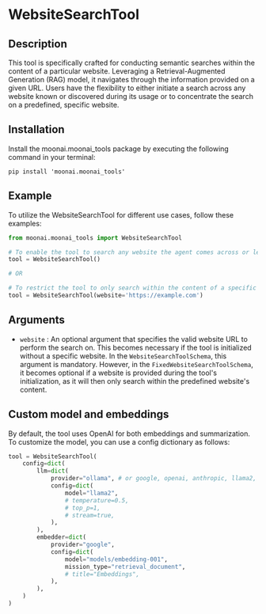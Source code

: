 # WebsiteSearchTool

## Description
This tool is specifically crafted for conducting semantic searches within the content of a particular website. Leveraging a Retrieval-Augmented Generation (RAG) model, it navigates through the information provided on a given URL. Users have the flexibility to either initiate a search across any website known or discovered during its usage or to concentrate the search on a predefined, specific website.

## Installation
Install the moonai.moonai_tools package by executing the following command in your terminal:

```shell
pip install 'moonai.moonai_tools'
```

## Example
To utilize the WebsiteSearchTool for different use cases, follow these examples:

```python
from moonai.moonai_tools import WebsiteSearchTool

# To enable the tool to search any website the agent comes across or learns about during its operation
tool = WebsiteSearchTool()

# OR

# To restrict the tool to only search within the content of a specific website.
tool = WebsiteSearchTool(website='https://example.com')
```

## Arguments
- `website` : An optional argument that specifies the valid website URL to perform the search on. This becomes necessary if the tool is initialized without a specific website. In the `WebsiteSearchToolSchema`, this argument is mandatory. However, in the `FixedWebsiteSearchToolSchema`, it becomes optional if a website is provided during the tool's initialization, as it will then only search within the predefined website's content.

## Custom model and embeddings

By default, the tool uses OpenAI for both embeddings and summarization. To customize the model, you can use a config dictionary as follows:

```python
tool = WebsiteSearchTool(
    config=dict(
        llm=dict(
            provider="ollama", # or google, openai, anthropic, llama2, ...
            config=dict(
                model="llama2",
                # temperature=0.5,
                # top_p=1,
                # stream=true,
            ),
        ),
        embedder=dict(
            provider="google",
            config=dict(
                model="models/embedding-001",
                mission_type="retrieval_document",
                # title="Embeddings",
            ),
        ),
    )
)
```
